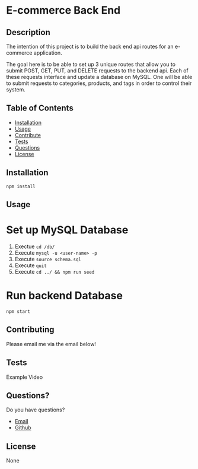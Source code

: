 # E-commerce Back End

## Description

The intention of this project is to build the back end api routes for an e-commerce application. 

The goal here is to be able to set up 3 unique routes that allow you to submit POST, GET, PUT, and DELETE requests
to the backend api. Each of these requests interface and update a database on MySQL. One will be able to submit requests to categories, products, and tags in order to control their system. 

## Table of Contents

- [Installation](#Installation)
- [Usage](#Usage)
- [Contribute](#Contribute)
- [Tests](#Tests)
- [Questions](#Questions)
- [License](#License)

## Installation

```
npm install
```

## Usage

# Set up MySQL Database

1. Exectue ```cd /db/ ```
2. Execute ```mysql -u <user-name> -p ```
3. Execute ```source schema.sql```
4. Execute ```quit```
5. Execute ```cd ../ && npm run seed```

# Run backend Database

```
npm start
```

## Contributing

Please email me via the email below!

## Tests

Example Video


## Questions?

Do you have questions?
- [Email](mailto:avaloserick97@gmail.com)
- [Github](https://github.com/erickjavalos)

## License

None
